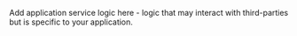 Add application service logic here - logic that may interact with third-parties but is specific to your application.